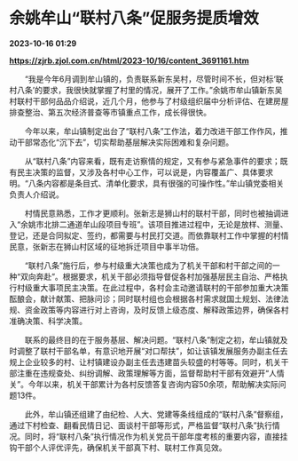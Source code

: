 # 余姚牟山“联村八条”促服务提质增效

**2023-10-16 01:29**

**https://zjrb.zjol.com.cn/html/2023-10/16/content_3691161.htm**

　　“我是今年6月调到牟山镇的，负责联系新东吴村，尽管时间不长，但对标‘联村八条’的要求，我很快就掌握了村里的情况，展开了工作。”余姚市牟山镇新东吴村联村干部何品品介绍说，近几个月，他参与了村级组织届中分析评估、在建房屋排查整治、第五次经济普查等市镇重点工作，成长得很快。

　　今年以来，牟山镇制定出台了“联村八条”工作法，着力改进干部工作作风，推动干部常态化“沉下去”，切实帮助基层解决实际困难和复杂问题。

　　从“联村八条”内容来看，既有走访察情的规定，又有参与紧急事件的要求；既有民主决策的监督，又涉及各村中心工作，可以说是，内容覆盖广、具体要求明。“八条内容都是条目式、清单化要求，具有很强的可操作性。”牟山镇党委相关负责人介绍说。

　　村情民意熟悉，工作才更顺利。张新志是狮山村的联村干部，同时也被抽调进入“余姚市北排二通道牟山段项目专班”。该项目推进过程中，无论是放样、测量、登记，还是合同拟定、签约，都需要与村民打交道。而依靠联村工作中掌握的村情民意，张新志在狮山村区域的征地拆迁项目中事半功倍。

　　“联村八条”施行后，参与村级重大决策也成为了机关干部和村干部之间的一种“双向奔赴”。根据要求，机关干部必须指导督促各村加强基层民主自治、严格执行村级重大事项民主决策。在此过程中，各村会主动邀请联村的干部参加重大决策酝酿会，献计献策、把脉问诊；同时联村组也会根据各村需求就国土规划、法律法规、资金政策等内容进行对上咨询，及时反馈上级态度、解释政策边界，确保各村准确决策、科学决策。

　　联系的最终目的在于服务基层、解决问题。“联村八条”制定之初，牟山镇就及时调整了联村干部名单，有意识地开展“对口帮扶”，如让该镇发展服务办副主任去规上企业较多的村、让村镇建设办副主任去违建苗头较盛的村等等。同时，机关干部注重在违规查处、纠纷调解、政策理解等方面，监督帮助村干部有效避开“人情关”。今年以来，机关干部累计为各村反馈答复咨询内容50余项，帮助解决实际问题13件。

　　此外，牟山镇还组建了由纪检、人大、党建等条线组成的“联村八条”督察组，通过下村检查、翻看民情日记、面谈村干部等形式，严格监督“联村八条”执行情况。同时，将“联村八条”执行情况作为机关党员干部年度考核的重要内容，直接挂钩干部个人评优评先，确保机关干部真下村、联村工作真见效。